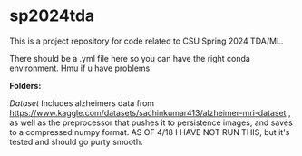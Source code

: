 # sp2024tda
This is a project repository for code related to CSU Spring 2024 TDA/ML.

There should be a .yml file here so you can have the right conda environment. Hmu if u have problems.

**Folders:**

_Dataset_
Includes alzheimers data from https://www.kaggle.com/datasets/sachinkumar413/alzheimer-mri-dataset , as well as the preprocessor that pushes it to persistence images, and saves to a compressed numpy format. AS OF 4/18 I HAVE NOT RUN THIS, but it's tested and should go purty smooth.
